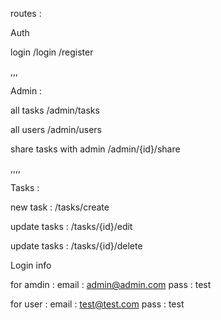 routes : 


Auth

login
/login
/register

,,,

Admin : 

all tasks
/admin/tasks

all users
/admin/users

share tasks with admin
/admin/{id}/share


,,,,

Tasks : 

new task :
/tasks/create

update tasks : 
/tasks/{id}/edit


update tasks : 
/tasks/{id}/delete




Login info 

for amdin : 
email : admin@admin.com
pass : test

for user : 
email : test@test.com
pass : test




